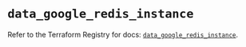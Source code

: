 # `data_google_redis_instance`

Refer to the Terraform Registry for docs: [`data_google_redis_instance`](https://registry.terraform.io/providers/hashicorp/google/6.26.0/docs/data-sources/redis_instance).
